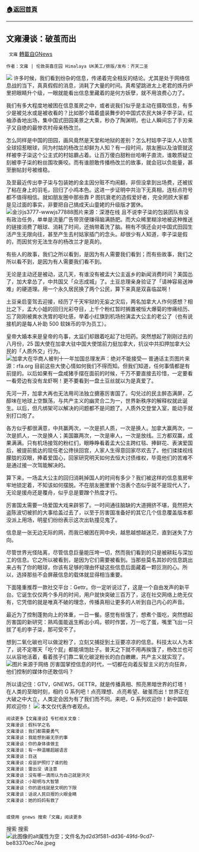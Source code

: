 ###  [:house:返回首頁](https://github.com/ourhimalayas/txt)
---


## 文雍漫谈：破茧而出
` 文雍` [轉載自GNews](https://gnews.org/zh-hans/1559177/)

```
作者：文雍 | 伦敦英喜庄园 Himalaya UK美工/排版/发布：齐天二圣
```

![](https://assets.gnews.org/wp-content/uploads/2021/09/20210927-01-scaled.jpg)
许多时候，我们看到纷杂的信息，传递着完全相反的结论。尤其是处于网络信息战的当下，真真假假的消息，消耗了大量的时间。真希望跳进太上老君的炼丹炉里把眼睛升个级，一眼就能看出信息里藏着的是何方妖孽，就不用浪费心力了。

我们有多大程度地被困在信息茧房之中，或者说我们似乎是主动在摄取信息，有多少是被兑水或是被收看的？比如那个踏着盛装舞步的中国式农民大妹子李子柒，红袖添香地出场，集中国式田园美景之大乘，秒办了陶渊明，也让人瞬间忘了手刃亲子又自绝的最惨农村母亲杨改兰。

怎么同样是中国的田园，画风竟然是天堂和地狱的差别？怎么村姑李子柒人人钦羡全球招惹眼球，同为村姑的杨改兰却鲜为人知？有一段时间，朋友圈以及油管就这样被李子柒这个公主式的村姑霸占着。让百万傻白甜粉丝哈喇子直流，谁敢质疑立刻被李子柒的粉丝围攻撕咬。而有谁胆敢传播杨改兰的故事，就会冠以负能量，甚至删帖封号被维稳。

及至最近传出李子柒与包装她的金主因分赃不均闹翻，非但没拿到出场费，还被拔了粘在身上的羽毛，回归了小鸡本色。这进一步证明中共治下无真相，连标点符号都不值得相信。就如朋友圈中那些靠 P 图抗衰老的造假爱好者，完全罔顾大家都是见过面的事实，非要把自己搞成天山童姥的升级版才罢休。
![金沙js3777-wwwjs77888](https://lh3.googleusercontent.com/proxy/hfULNe-sOzuNO_3QSGxiVpdMwwWto6iHTkkfIUwFn0TkPcv4rOrIBJXmGdyjcFhj0pZrB7XifU9V3eANlv90nqDcX2KGUe5eque5UOWqFw)图片来源：深港在线
且不说李子柒的包装团队有没有政治任务，单单是流量广告带货便赚得脑满肠肥。而大众稀里糊涂地被这种推送的链接消费了眼球、消耗了时间，还捎带着洗了脑。稍有不慎还会对中国式田园生活产生无限向往，甚至产生去村姑家插门的念头。却很少有人知道，李子柒是假的，而因贫穷无法生存的杨改兰才是真的。

有些人的故事，我们之所以看到，是因为有人需要我们看到；而有些故事，我们之所以看不到，是因为有人需要我们看不到。

无论是主动还是被动，这几天，有谁没有被孟大公主返乡的新闻消费时间？美国怂了，加大拿怂了，中共国又「众志成城」了。土豆总理亲身验证了「请神容易送神难」的硬道理。用一个永久居民换了两个公民，算下来真是双喜临盆啊！

土豆亲启銮驾去迎接，经历了千天牢狱的无妄之灾后，两名加拿大人作何感想？相比之下，孟大小姐的回归光彩夺目，上千个粉红暂时搁置被恒大爆菊的惨痛经历、忘了刚刚被粪水洗胃的呕吐感，举着小红旗到机场扮演孟大公主的老公了（也有说接机的是每人补助 500 软妹币的华为员工）。

皇帝大婚本来是皇帝的鸟事，太监们却跟着吃起了壮阳药。突然想起了刚刚过去的八月份，25 国大使在加拿大驻中国大使馆前力挺加拿大，抗议中共扣押加拿大公民的「人质外交」行为。
![加拿大在华商人被判十一年加国总理发声：绝对不能接受— 普通话主页](https://www.rfa.org/mandarin/yataibaodao/junshiwaijiao/ec0811a-08112021063053.html/@@images/image/social_media)图片来源：rfa.org
目前这些大使心情如何我们不得而知。但我们知道，任何事情都是有前提的。以后如果有一盘咸猪手摆在面前的时候，千万不要直接去珍惜，一定要看一看旁边有没有龙虾啊！更不要看到一盘土豆丝就以为是真爱了。

先河一开，加拿大再也无法用司法独立搪塞厉害国了。勾兑过的民主醉态满屏，乙醇味在地球上空飘荡，与共产主义的幽灵合二为一，世界新秩序的解释权就此诞生。以后，但凡绑架可以解决的问题都不是问题了。人质外交登堂入室，能动手就别打口炮了。

各方似乎都很满意，中共赢两次，一次是抓人质，一次是换人。加拿大赢两次，一次是抓人，一次是换人；美国赢两次，一次是审人，一次是放线。三方都双赢，成果满满。只有机场接驾的粉红们，眼睁睁看着孟大公主跨红毯、捧鲜花、表演爱国后，被提前抵达的现任老公搀扶回宫，人家人生得意回家尽欢去了。他们揉揉视线朦胧的双眼，捧着爱国心，回家研究明天如何去恒大讨债维权，毕竟他们的苦难不是通过接一次驾能解决的。

算下来，一场孟大公主的回归消耗掉国人的时间有多少？我们被这样的信息茧房牢牢地锁定着，不知该如何摆脱。不在朋友圈里冒个泡表个态似乎就不是现代人了，无论是援舟还是覆舟，似乎总是要蹭个热度才行。

厉害国太需要一场爱国大戏来辟邪了。一时间通往脑缺的大道拥挤不堪，竟然把大盗陈波切被抓的大事给盖过去了，以至于厉害国准备好的其它几个信息覆盖版本都没派上用场，明星们纷纷表示这次出轨撞见鬼了。

信息是一张无边无际的网，而我已被困在网中央，越思越想越迷茫，直到迷失了方向。

尽管世界光怪陆离，尽管信息巨量能压垮一切，然而我们看到的只是被耕耘与深加工的信息。它之所以被看到，是因为它们需要被看到。当那些莫名其妙的信息跳出来占有了你的眼球，你该有足够的理由怀疑这些信息后面藏着一颗叵测的心。所以，选择那些不会屏蔽信息的载体就显得相当重要。

下面隆重推荐一款社交平台：Gettr。你一定听说过了，这是一个自由发声的新平台。它诞生仅仅两个多月的时间，用户就快突破三百万了，这在社交网络上绝无仅有，它凭借的就是唯真不破的理念，传播真相让更多的人听到自己内心的声音。

最近为了控制蓬勃向上的体重，一日一餐。感觉有些饿了，想煮个蛋吃，突然想起厉害国的新研究：熟鸡蛋能返生孵出小鸡，顿时作罢，万一吃了蛋，嘴里飞出一只拔了毛的李子柒，那可受不了。

想到二氧化碳也可以做淀粉了，立刻又捕捉到土豆要凉凉的信息。科技太以人为本了，说不定哪天「吃个屁」都能填饱肚子。普天之下就不用再挨饿了，杨改兰也可以从容地活着，看着孩子们靠二氧化碳淀粉长的白白嫩嫩，共产主义就实现了。
![](https://assets.gnews.org/wp-content/uploads/2021/09/image-409-edited-1.png)图片来源于网络
厉害国掌控信息的时代，一切都在向着反智主义的方向狂奔，他们控制的媒体你还敢信吗？

所以请记住：GTV，GNEWS，GETTR，就是传播真相、照亮黑暗世界的灯塔！在人类的至暗时刻，相约 G 系列吧！点亮理想、点亮希望、破茧而出！世界正在大破之中大立，人类定会因为有了我们而不同。来吧，G 系列欢迎你！新中国联邦欢迎你！
![](https://assets.gnews.org/wp-content/uploads/2021/09/67d79ae9-90be-4fe9-b19e-37e8c9e419a9.png)
本文仅代表作者观点。


```
阅读更多【文雍漫谈】专栏相关文章：
文雍漫谈：假科学之名
文雍漫谈：我们都需要勇气
文雍漫谈：我能想到最无奈的事
文雍漫谈：你的身体谁做主
文雍漫谈：有一种温暖超越语言
文雍漫谈：目送
文雍漫谈：疫苗护照打了谁的脸
文雍漫谈：雷出没 请注意
文雍漫谈：没有哪一滴雨认为自己就是洪灾
文雍漫谈：小聪明与大智慧
文雍漫谈：你的底线就是文明的下限
文雍漫谈：话说人民日报的火眼金睛
文雍漫谈：她的妈妈有救了


或使用 gnews 搜索「文雍」阅读更多
```

搜索
搜索
![此图像的alt属性为空；文件名为d2d3f581-dd36-49fd-9cd7-be83370ec74e.jpeg](https://assets.gnews.org/wp-content/uploads/2021/04/d2d3f581-dd36-49fd-9cd7-be83370ec74e.jpeg)
